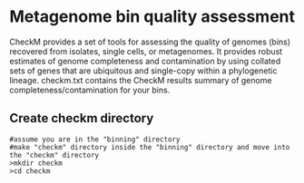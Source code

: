 # Metagenome bin quality assessment
CheckM provides a set of tools for assessing the quality of genomes (bins) recovered from isolates, single cells, or metagenomes. It provides robust estimates of genome completeness and contamination by using collated sets of genes that are ubiquitous and single-copy within a phylogenetic lineage. checkm.txt contains the CheckM results summary of genome completeness/contamination for your bins.

## Create checkm directory
```
#assume you are in the "binning" directory
#make "checkm" directory inside the "binning" directory and move into the "checkm" directory  
>mkdir checkm
>cd checkm
```
